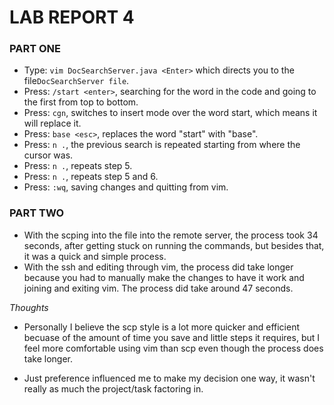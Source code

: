 # LAB REPORT 4


### PART ONE

- Type: `vim DocSearchServer.java <Enter>` which directs you to the file``DocSearchServer file``. 
- Press: `/start <enter>`, searching for the word in the code and going to the first from top to bottom.
- Press: `cgn`, switches to insert mode over the word start, which means it will replace it.
- Press: `base <esc>`, replaces the word "start" with "base".
- Press: `n .`, the previous search is repeated starting from where the cursor was.
- Press: `n .`, repeats step 5.
- Press: `n .`, repeats step 5 and 6.
- Press: `:wq`, saving changes and quitting from vim.

### PART TWO
  
- With the scping into the file into the remote server, the process took 34 seconds, after getting stuck on running the commands, but
  besides that, it was a quick and simple process.
- With the ssh and editing through vim, the process did take longer because you had to manually make the changes to have it work and joining and exiting vim. The process did take around 47 seconds.
  
*Thoughts* 
  - Personally I believe the scp style is a lot more quicker and efficient becuase of the amount of time you save and little steps it requires, but 
  I feel more comfortable using vim than scp even though the process does take longer.
  
  - Just preference influenced me to make my decision one way, it wasn't really as much the project/task factoring in. 
